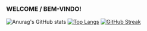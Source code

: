 ### WELCOME / BEM-VINDO!
![Anurag's GitHub stats](https://github-readme-stats.vercel.app/api?username=iansantana00&count_private=true&show_icons=true&theme=default&hide=prs,contribs)
[![Top Langs](https://github-readme-stats.vercel.app/api/top-langs/?username=iansantana00&layout=compact)](https://github.com/anuraghazra/github-readme-stats)
[![GitHub Streak](http://github-readme-streak-stats.herokuapp.com?user=iansantana00&theme=default&date_format=M%20j%5B%2C%20Y%5D)](https://git.io/streak-stats)
